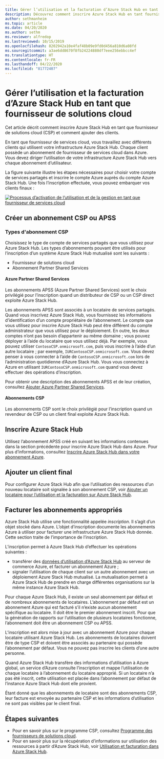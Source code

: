 ```yaml
---
title: Gérer l’utilisation et la facturation d’Azure Stack Hub en tant que fournisseur de solutions cloud
description: Découvrez comment inscrire Azure Stack Hub en tant fournisseur de solutions cloud, et ajouter des clients pour la facturation.
author: sethmanheim
ms.topic: article
ms.date: 04/20/2020
ms.author: sethm
ms.reviewer: alfredop
ms.lastreviewed: 10/15/2019
ms.openlocfilehash: 8202942a10e4faf48b09e9fd0d456a810d6a08fd
ms.sourcegitcommit: a3ae6dd8670f8fb24224880df7eee256ebbcc4ef
ms.translationtype: HT
ms.contentlocale: fr-FR
ms.lasthandoff: 04/22/2020
ms.locfileid: "81772407"
---
```

# <a name="manage-usage-and-billing-for-azure-stack-hub-as-a-cloud-solution-provider"></a>Gérer l’utilisation et la facturation d’Azure Stack Hub en tant que fournisseur de solutions cloud

Cet article décrit comment inscrire Azure Stack Hub en tant que fournisseur de solutions cloud (CSP) et comment ajouter des clients.

En tant que fournisseur de services cloud, vous travaillez avec différents clients qui utilisent votre infrastructure Azure Stack Hub. Chaque client possède un abonnement de fournisseur de services cloud dans Azure. Vous devez diriger l’utilisation de votre infrastructure Azure Stack Hub vers chaque abonnement d’utilisateur.

La figure suivante illustre les étapes nécessaires pour choisir votre compte de services partagés et inscrire le compte Azure auprès du compte Azure Stack Hub. Une fois l’inscription effectuée, vous pouvez embarquer vos clients finaux :

[![Processus d’activation de l’utilisation et de la gestion en tant que fournisseur de services cloud](media/azure-stack-add-manage-billing-as-a-csp/process-add-useage-as-a-csp.svg "Processus d’activation de l’utilisation et de la gestion en tant que fournisseur de services cloud")](media/azure-stack-add-manage-billing-as-a-csp/process-add-useage-as-a-csp.svg)

## <a name="create-a-csp-or-apss-subscription"></a>Créer un abonnement CSP ou APSS

### <a name="csp-subscription-types"></a>Types d'abonnement CSP

Choisissez le type de compte de services partagés que vous utilisez pour Azure Stack Hub. Les types d’abonnements pouvant être utilisés pour l’inscription d’un système Azure Stack Hub mutualisé sont les suivants :

- Fournisseur de solutions cloud
- Abonnement Partner Shared Services

#### <a name="azure-partner-shared-services"></a>Azure Partner Shared Services

Les abonnements APSS (Azure Partner Shared Services) sont le choix privilégié pour l’inscription quand un distributeur de CSP ou un CSP direct exploite Azure Stack Hub.

Les abonnements APSS sont associés à un locataire de services partagés. Quand vous inscrivez Azure Stack Hub, vous fournissez les informations d’identification d’un compte propriétaire de l’abonnement. Le compte que vous utilisez pour inscrire Azure Stack Hub peut être différent du compte administrateur que vous utilisez pour le déploiement. En outre, les deux comptes n’ont pas besoin d’appartenir au même domaine ; vous pouvez déployer à l’aide du locataire que vous utilisez déjà. Par exemple, vous pouvez utiliser `ContosoCSP.onmicrosoft.com`, puis vous inscrire à l’aide d’un autre locataire ; par exemple, `IURContosoCSP.onmicrosoft.com`. Vous devez penser à vous connecter à l’aide de `ContosoCSP.onmicrosoft.com` lors de l’administration quotidienne d’Azure Stack Hub. Vous vous connectez à Azure en utilisant `IURContosoCSP.onmicrosoft.com` quand vous devez effectuer des opérations d’inscription.

Pour obtenir une description des abonnements APSS et de leur création, consultez [Ajouter Azure Partner Shared Services](/partner-center/shared-services).

#### <a name="csp-subscriptions"></a>Abonnements CSP

Les abonnements CSP sont le choix privilégié pour l’inscription quand un revendeur de CSP ou un client final exploite Azure Stack Hub.

## <a name="register-azure-stack-hub"></a>Inscrire Azure Stack Hub

Utilisez l’abonnement APSS créé en suivant les informations contenues dans la section précédente pour inscrire Azure Stack Hub dans Azure. Pour plus d’informations, consultez [Inscrire Azure Stack Hub dans votre abonnement Azure](azure-stack-registration.md).

## <a name="add-end-customer"></a>Ajouter un client final

Pour configurer Azure Stack Hub afin que l’utilisation des ressources d’un nouveau locataire soit signalée à son abonnement CSP, voir [Ajouter un locataire pour l’utilisation et la facturation sur Azure Stack Hub](azure-stack-csp-howto-register-tenants.md).

## <a name="charge-the-right-subscriptions"></a>Facturer les abonnements appropriés

Azure Stack Hub utilise une fonctionnalité appelée *inscription*. Il s’agit d’un objet stocké dans Azure. L’objet d’inscription documente les abonnements Azure à utiliser pour facturer une infrastructure Azure Stack Hub donnée. Cette section traite de l’importance de l’inscription.

L’inscription permet à Azure Stack Hub d’effectuer les opérations suivantes :

- transférer des [données d’utilisation d’Azure Stack Hub](azure-stack-billing-and-chargeback.md) au serveur de commerce Azure, et facturer un abonnement Azure ;
- signaler l’utilisation de chaque client sur un autre abonnement avec un déploiement Azure Stack Hub mutualisé. La mutualisation permet à Azure Stack Hub de prendre en charge différentes organisations sur la même instance Azure Stack Hub.

Pour chaque Azure Stack Hub, il existe un seul abonnement par défaut et de nombreux abonnements de locataires. L’abonnement par défaut est un abonnement Azure qui est facturé s’il n’existe aucun abonnement spécifique au locataire. Il doit être le premier abonnement inscrit. Pour que la génération de rapports sur l’utilisation de plusieurs locataires fonctionne, l’abonnement doit être un abonnement CSP ou APSS.

L’inscription est alors mise à jour avec un abonnement Azure pour chaque locataire utilisant Azure Stack Hub. Les abonnements de locataires doivent être de type CSP et doivent être associés au partenaire qui possède l’abonnement par défaut. Vous ne pouvez pas inscrire les clients d’une autre personne.

Quand Azure Stack Hub transfère des informations d’utilisation à Azure global, un service d’Azure consulte l’inscription et mappe l’utilisation de chaque locataire à l’abonnement du locataire approprié. Si un locataire n’a pas été inscrit, cette utilisation est placée dans l’abonnement par défaut de l’instance Azure Stack Hub dont elle provient.

Étant donné que les abonnements de locataire sont des abonnements CSP, leur facture est envoyée au partenaire CSP et les informations d’utilisation ne sont pas visibles par le client final.

## <a name="next-steps"></a>Étapes suivantes

- Pour en savoir plus sur le programme CSP, consultez [Programme des fournisseurs de solutions cloud](https://partner.microsoft.com/solutions/microsoft-cloud-solutions).
- Pour en savoir plus sur la récupération d’informations sur utilisation des ressources à partir d’Azure Stack Hub, voir [Utilisation et facturation dans Azure Stack Hub](azure-stack-billing-and-chargeback.md).
